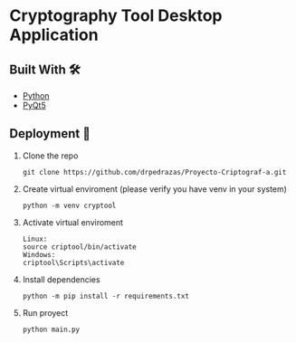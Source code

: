 # Cryptography Tool Desktop Application
## Built With 🛠️

* [Python](https://www.python.org/)
* [PyQt5](https://pypi.org/project/PyQt5/)
<!-- GETTING STARTED -->
## Deployment 🚀

1. Clone the repo
   ```
   git clone https://github.com/drpedrazas/Proyecto-Criptograf-a.git
   ```
2. Create virtual enviroment (please verify you have venv in your system)
   ```
   python -m venv cryptool
   ```
3. Activate virtual enviroment 
   ```
   Linux:
   source criptool/bin/activate
   Windows:
   criptool\Scripts\activate
   ```
4. Install dependencies

   ```
   python -m pip install -r requirements.txt
   ```
5. Run proyect
   ```
   python main.py
   ```
